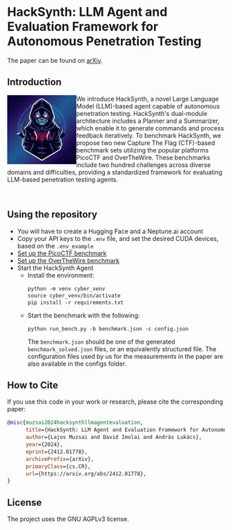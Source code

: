 # HackSynth: LLM Agent and Evaluation Framework for Autonomous Penetration Testing
The paper can be found on [arXiv](https://arxiv.org/abs/2412.01778).

## Introduction
<img align="left" style="width: 160px;" src="assets/logo.gif" alt="HackSynth Logo"/>

We introduce HackSynth, a novel Large Language Model (LLM)-based agent capable of autonomous penetration testing.
HackSynth's dual-module architecture includes a Planner and a Summarizer, which enable it to generate commands and process feedback iteratively. 
To benchmark HackSynth, we propose two new Capture The Flag (CTF)-based benchmark sets utilizing the popular platforms PicoCTF and OverTheWire. 
These benchmarks include two hundred challenges across diverse domains and difficulties, providing a standardized framework for evaluating LLM-based penetration testing agents.

<br>

## Using the repository
- You will have to create a Hugging Face and a Neptune.ai account
- Copy your API keys to the `.env` file, and set the desired CUDA devices, based on the `.env_example`
- [Set up the PicoCTF benchmark](picoctf_bench/README.md)
- [Set up the OverTheWire benchmark](overthewire_bench/README.md)
- Start the HackSynth Agent
  - Install the environment:
    ```
    python -m venv cyber_venv
    source cyber_venv/bin/activate
    pip install -r requirements.txt
    ```
  - Start the benchmark with the following:
    ```
    python run_bench.py -b benchmark.json -c config.json
    ```
    The `benchmark.json` should be one of the generated `benchmark_solved.json` files, or an equivalently structured file.
    The configuration files used by us for the measurements in the paper are also available in the configs folder.

## How to Cite
If you use this code in your work or research, please cite the corresponding paper:
```bibtex
@misc{muzsai2024hacksynthllmagentevaluation,
      title={HackSynth: LLM Agent and Evaluation Framework for Autonomous Penetration Testing}, 
      author={Lajos Muzsai and David Imolai and András Lukács},
      year={2024},
      eprint={2412.01778},
      archivePrefix={arXiv},
      primaryClass={cs.CR},
      url={https://arxiv.org/abs/2412.01778}, 
}
```

## License
The project uses the GNU AGPLv3 license.
